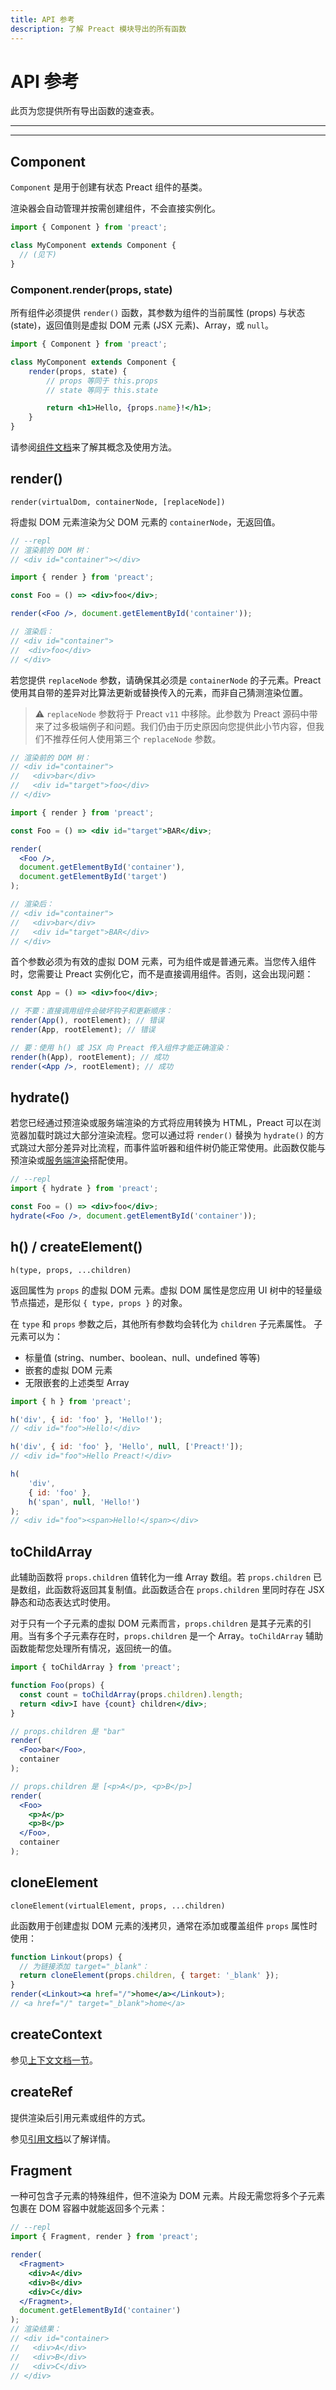 ```yaml
---
title: API 参考
description: 了解 Preact 模块导出的所有函数
---
```


# API 参考

此页为您提供所有导出函数的速查表。

---

<toc></toc>

---

## Component

`Component` 是用于创建有状态 Preact 组件的基类。

渲染器会自动管理并按需创建组件，不会直接实例化。

```js
import { Component } from 'preact';

class MyComponent extends Component {
  // (见下)
}
```

### Component.render(props, state)

所有组件必须提供 `render()` 函数，其参数为组件的当前属性 (props) 与状态 (state)，返回值则是虚拟 DOM 元素 (JSX 元素)、Array，或 `null`。

```jsx
import { Component } from 'preact';

class MyComponent extends Component {
	render(props, state) {
		// props 等同于 this.props
		// state 等同于 this.state

		return <h1>Hello, {props.name}!</h1>;
	}
}
```

请参阅[组件文档](/guide/v10/components)来了解其概念及使用方法。

## render()

`render(virtualDom, containerNode, [replaceNode])`

将虚拟 DOM 元素渲染为父 DOM 元素的 `containerNode`，无返回值。

```jsx
// --repl
// 渲染前的 DOM 树：
// <div id="container"></div>

import { render } from 'preact';

const Foo = () => <div>foo</div>;

render(<Foo />, document.getElementById('container'));

// 渲染后：
// <div id="container">
//  <div>foo</div>
// </div>
```

若您提供 `replaceNode` 参数，请确保其必须是 `containerNode` 的子元素。Preact 使用其自带的差异对比算法更新或替换传入的元素，而非自己猜测渲染位置。

> ⚠️ `replaceNode` 参数将于 Preact `v11` 中移除。此参数为 Preact 源码中带来了过多极端例子和问题。我们仍由于历史原因向您提供此小节内容，但我们不推荐任何人使用第三个 `replaceNode` 参数。

```jsx
// 渲染前的 DOM 树：
// <div id="container">
//   <div>bar</div>
//   <div id="target">foo</div>
// </div>

import { render } from 'preact';

const Foo = () => <div id="target">BAR</div>;

render(
  <Foo />,
  document.getElementById('container'),
  document.getElementById('target')
);

// 渲染后：
// <div id="container">
//   <div>bar</div>
//   <div id="target">BAR</div>
// </div>
```

首个参数必须为有效的虚拟 DOM 元素，可为组件或是普通元素。当您传入组件时，您需要让 Preact 实例化它，而不是直接调用组件。否则，这会出现问题：

```jsx
const App = () => <div>foo</div>;

// 不要：直接调用组件会破坏钩子和更新顺序：
render(App(), rootElement); // 错误
render(App, rootElement); // 错误

// 要：使用 h() 或 JSX 向 Preact 传入组件才能正确渲染：
render(h(App), rootElement); // 成功
render(<App />, rootElement); // 成功
```

## hydrate()

若您已经通过预渲染或服务端渲染的方式将应用转换为 HTML，Preact 可以在浏览器加载时跳过大部分渲染流程。您可以通过将 `render()` 替换为 `hydrate()` 的方式跳过大部分差异对比流程，而事件监听器和组件树仍能正常使用。此函数仅能与预渲染或[服务端渲染](/guide/v10/server-side-rendering)搭配使用。

```jsx
// --repl
import { hydrate } from 'preact';

const Foo = () => <div>foo</div>;
hydrate(<Foo />, document.getElementById('container'));
```

## h() / createElement()

`h(type, props, ...children)`

返回属性为 `props` 的虚拟 DOM 元素。虚拟 DOM 属性是您应用 UI 树中的轻量级节点描述，是形似 `{ type, props }` 的对象。

在 `type` 和 `props` 参数之后，其他所有参数均会转化为 `children` 子元素属性。
子元素可以为：

- 标量值 (string、number、boolean、null、undefined 等等)
- 嵌套的虚拟 DOM 元素
- 无限嵌套的上述类型 Array

```js
import { h } from 'preact';

h('div', { id: 'foo' }, 'Hello!');
// <div id="foo">Hello!</div>

h('div', { id: 'foo' }, 'Hello', null, ['Preact!']);
// <div id="foo">Hello Preact!</div>

h(
	'div',
	{ id: 'foo' },
	h('span', null, 'Hello!')
);
// <div id="foo"><span>Hello!</span></div>
```

## toChildArray

此辅助函数将 `props.children` 值转化为一维 Array 数组。若 `props.children` 已是数组，此函数将返回其复制值。此函数适合在 `props.children` 里同时存在 JSX 静态和动态表达式时使用。

对于只有一个子元素的虚拟 DOM 元素而言，`props.children` 是其子元素的引用。当有多个子元素存在时，`props.children` 是一个 Array。`toChildArray` 辅助函数能帮您处理所有情况，返回统一的值。

```jsx
import { toChildArray } from 'preact';

function Foo(props) {
  const count = toChildArray(props.children).length;
  return <div>I have {count} children</div>;
}

// props.children 是 "bar"
render(
  <Foo>bar</Foo>,
  container
);

// props.children 是 [<p>A</p>, <p>B</p>]
render(
  <Foo>
    <p>A</p>
    <p>B</p>
  </Foo>,
  container
);
```

## cloneElement

`cloneElement(virtualElement, props, ...children)`

此函数用于创建虚拟 DOM 元素的浅拷贝，通常在添加或覆盖组件 `props` 属性时使用：

```jsx
function Linkout(props) {
  // 为链接添加 target="_blank"：
  return cloneElement(props.children, { target: '_blank' });
}
render(<Linkout><a href="/">home</a></Linkout>);
// <a href="/" target="_blank">home</a>
```

## createContext

参见[上下文文档一节](/guide/v10/context#createcontext)。

## createRef

提供渲染后引用元素或组件的方式。

参见[引用文档](/guide/v10/refs#createref)以了解详情。

## Fragment

一种可包含子元素的特殊组件，但不渲染为 DOM 元素。片段无需您将多个子元素包裹在 DOM 容器中就能返回多个元素：

```jsx
// --repl
import { Fragment, render } from 'preact';

render(
  <Fragment>
    <div>A</div>
    <div>B</div>
    <div>C</div>
  </Fragment>,
  document.getElementById('container')
);
// 渲染结果：
// <div id="container>
//   <div>A</div>
//   <div>B</div>
//   <div>C</div>
// </div>
```
